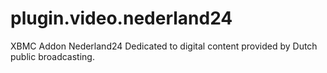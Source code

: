 plugin.video.nederland24
========================

XBMC Addon Nederland24
Dedicated to digital content provided by Dutch public broadcasting.